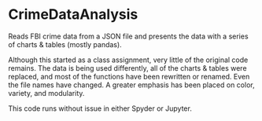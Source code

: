 ﻿# CrimeDataAnalysis
Reads FBI crime data from a JSON file and presents the data with a series of charts & tables (mostly pandas).

Although this started as a class assignment, very little of the original code remains. The data is being used differently, all of the charts & tables were replaced, and most of the functions have been rewritten or renamed. Even the file names have changed. A greater emphasis has been placed on color, variety, and modularity.

This code runs without issue in either Spyder or Jupyter.
